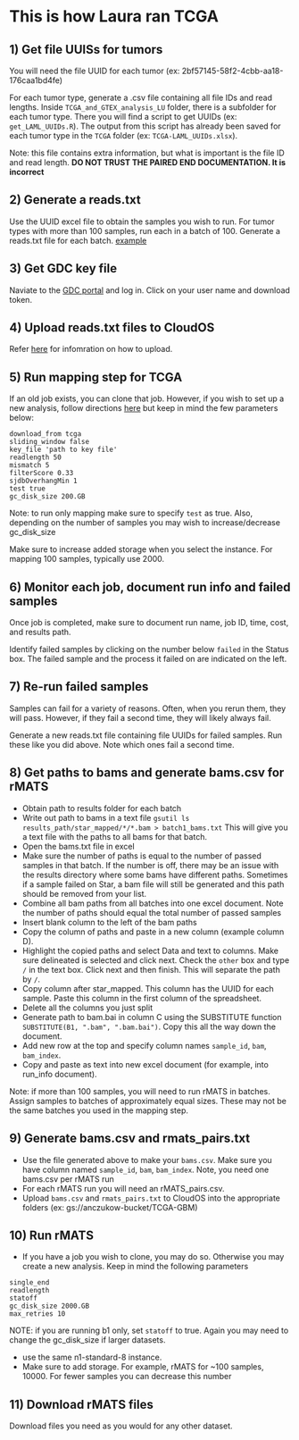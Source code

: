 # This is how Laura ran TCGA 

## 1) Get file UUISs for tumors

You will need the file UUID for each tumor (ex: 2bf57145-58f2-4cbb-aa18-176caa1bd4fe)

For each tumor type, generate a .csv file containing all file IDs and read lengths. Inside `TCGA_and_GTEX_analysis_LU` folder, there is a subfolder for each tumor type. There you will find a script to get UUIDs (ex: `get_LAML_UUIDs.R`). The output from this script has already been saved for each tumor type in the `TCGA` folder (ex: `TCGA-LAML_UUIDs.xlsx`).

Note: this file contains extra information, but what is important is the file ID and read length. **DO NOT TRUST THE PAIRED END DOCUMENTATION. It is incorrect** 

## 2) Generate a reads.txt 

Use the UUID excel file to obtain the samples you wish to run. For tumor types with more than 100 samples, run each in a batch of 100. Generate a reads.txt file for each batch. [example](https://github.com/TheJacksonLaboratory/splicing-pipelines-nf/blob/master/examples/TCGA/reads.txt)

## 3) Get GDC key file 

Naviate to the [GDC portal](https://portal.gdc.cancer.gov/) and log in. 
Click on your user name and download token. 

## 4) Upload reads.txt files to CloudOS

Refer [here](https://github.com/TheJacksonLaboratory/splicing-pipelines-nf/blob/master/docs/run_on_cloudos.md) for infomration on how to upload. 

## 5) Run mapping step for TCGA 

If an old job exists, you can clone that job. However, if you wish to set up a new analysis, follow directions [here](https://github.com/TheJacksonLaboratory/splicing-pipelines-nf/blob/master/docs/run_on_cloudos.md) but keep in mind the few parameters below: 

```
download_from tcga
sliding_window false 
key_file 'path to key file'
readlength 50
mismatch 5
filterScore 0.33
sjdbOverhangMin 1
test true
gc_disk_size 200.GB
```
Note: to run only mapping make sure to specify `test` as true. Also, depending on the number of samples you may wish to increase/decrease gc_disk_size 

Make sure to increase added storage when you select the instance. For mapping 100 samples, typically use 2000. 

## 6) Monitor each job, document run info and failed samples

Once job is completed, make sure to document run name, job ID, time, cost, and results path. 

Identify failed samples by clicking on the number below `failed` in the Status box. The failed sample and the process it failed on are indicated on the left. 

## 7) Re-run failed samples 

Samples can fail for a variety of reasons. Often, when you rerun them, they will pass. However, if they fail a second time, they will likely always fail. 

Generate a new reads.txt file containing file UUIDs for failed samples. Run these like you did above. Note which ones fail a second time. 

## 8) Get paths to bams and generate bams.csv for rMATS

- Obtain path to results folder for each batch 
- Write out path to bams in a text file `gsutil ls results_path/star_mapped/*/*.bam > batch1_bams.txt` This will give you a text file with the paths to all bams for that batch. 
- Open the bams.txt file in excel
- Make sure the number of paths is equal to the number of passed samples in that batch. If the number is off, there may be an issue with the results directory where some bams have different paths. Sometimes if a sample failed on Star, a bam file will still be generated and this path should be removed from your list. 
- Combine all bam paths from all batches into one excel document. Note the number of paths should equal the total number of passed samples 
- Insert blank column to the left of the bam paths
- Copy the column of paths and paste in a new column (example column D). 
- Highlight the copied paths and select Data and text to columns. Make sure delineated is selected and click next. Check the `other` box and type `/` in the text box. Click next and then finish. This will separate the path by `/`. 
- Copy column after star_mapped. This column has the UUID for each sample. Paste this column in the first column of the spreadsheet. 
- Delete all the columns you just split 
- Generate path to bam.bai in column C using the SUBSTITUTE function `SUBSTITUTE(B1, ".bam", ".bam.bai")`. Copy this all the way down the document. 
- Add new row at the top and specify column names `sample_id`, `bam`, `bam_index`. 
- Copy and paste as text into new excel document (for example, into run_info document). 

Note: if more than 100 samples, you will need to run rMATS in batches. Assign samples to batches of approximately equal sizes. These may not be the same batches you used in the mapping step. 

## 9) Generate bams.csv and rmats_pairs.txt

- Use the file generated above to make your `bams.csv`. Make sure you have column named `sample_id`, `bam`, `bam_index`. Note, you need one bams.csv per rMATS run
- For each rMATS run you will need an rMATS_pairs.csv. 
- Upload `bams.csv` and `rmats_pairs.txt` to CloudOS into the appropriate folders (ex: gs://anczukow-bucket/TCGA-GBM)

## 10) Run rMATS

- If you have a job you wish to clone, you may do so. Otherwise you may create a new analysis. Keep in mind the following parameters

```
single_end
readlength
statoff
gc_disk_size 2000.GB
max_retries 10 
```

NOTE: if you are running b1 only, set  `statoff` to true. Again you may need to change the gc_disk_size if larger datasets. 

- use the same n1-standard-8 instance. 
- Make sure to add storage. For example, rMATS for ~100 samples, 10000. For fewer samples you can decrease this number

## 11) Download rMATS files 

Download files you need as you would for any other dataset. 



